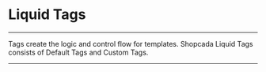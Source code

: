 # Liquid Tags

---

Tags create the logic and control flow for templates.
Shopcada Liquid Tags consists of Default Tags and Custom Tags.

---